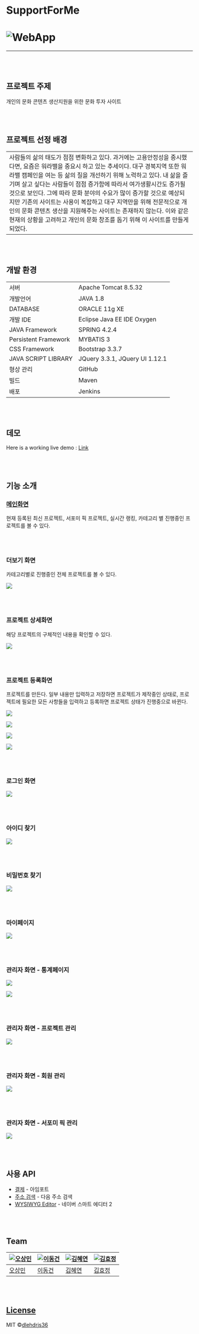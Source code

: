 # SupportForMe

# ![WebApp](https://dlehdrjs36.github.io/SupportForMe/DemoImages/DemoImage_1.png)

***
<br><br>
## 프로젝트 주제

개인의 문화 콘텐츠 생산지원을 위한 문화 투자 사이트

<br><br>
## 프로젝트 선정 배경

<table>
<tr>
<td>
사람들의 삶의 태도가 점점 변화하고 있다. 과거에는 고용안정성을 중시했다면, 요즘은 워라밸을 중요시 하고 있는 추세이다. 대구 경북지역 또한 워라밸 캠페인을 여는 등 삶의 질을 개선하기 위해 노력하고 있다. 내 삶을 즐기며 살고 싶다는 사람들이 점점 증가함에 따라서 여가생활시간도 증가될 것으로 보인다. 그에 따라 문화 분야의 수요가 많이 증가할 것으로 예상되지만 기존의 사이트는 사용이 복잡하고 대구 지역만을 위해 전문적으로 개인의 문화 콘텐츠 생산을 지원해주는 사이트는 존재하지 않는다. 이와 같은 현재의 상황을 고려하고 개인의 문화 창조를 돕기 위해 이 사이트를 만들게 되었다.
</td>
</tr>
</table>

<br><br>
## 개발 환경

<table>
<tr><td>서버</td><td>Apache Tomcat 8.5.32</td></tr>
<tr><td>개발언어</td><td>JAVA 1.8</td></tr>
<tr><td>DATABASE</td><td>ORACLE 11g XE</td></tr>
<tr><td>개발 IDE</td><td>Eclipse Java EE IDE Oxygen</td></tr>
<tr><td>JAVA Framework</td><td>SPRING 4.2.4</td></tr>
<tr><td>Persistent Framework</td><td>MYBATIS 3</td></tr>
<tr><td>CSS Framework</td><td>Bootstrap 3.3.7</td></tr>
<tr><td>JAVA SCRIPT LIBRARY</td><td>JQuery 3.3.1, JQuery UI 1.12.1</td></tr>
<tr><td>형상 관리</td><td>GitHub</td></tr>
<tr><td>빌드</td><td>Maven</td></tr>
<tr><td>배포</td><td>Jenkins</td></tr>
</table>

<br><br>
## 데모

Here is a working live demo :  [Link](http://180.71.250.243:81/SupportForMe/)

<br><br>
## 기능 소개

### [메인화면](#supportforme)
현재 등록된 최신 프로젝트, 서포미 픽 프로젝트, 실시간 랭킹, 카테고리 별 진행중인 프로젝트를 볼 수 있다. 

<br><br>
### 더보기 화면
카테고리별로 진행중인 전체 프로젝트를 볼 수 있다.

![](https://dlehdrjs36.github.io/SupportForMe/DemoImages/DemoImage_2.png)



<br><br>
### 프로젝트 상세화면
해당 프로젝트의 구체적인 내용을 확인할 수 있다.

![](https://dlehdrjs36.github.io/SupportForMe/DemoImages/DemoImage_3.png)



<br><br>
### 프로젝트 등록화면
프로젝트를 만든다. 일부 내용만 입력하고 저장하면 프로젝트가 제작중인 상태로, 프로젝트에 필요한 모든 사항들을 입력하고 등록하면 프로젝트 상태가 진행중으로 바뀐다.

![](https://dlehdrjs36.github.io/SupportForMe/DemoImages/DemoImage_13.png)

![](https://dlehdrjs36.github.io/SupportForMe/DemoImages/DemoImage_14.png)

![](https://dlehdrjs36.github.io/SupportForMe/DemoImages/DemoImage_15.png)

![](https://dlehdrjs36.github.io/SupportForMe/DemoImages/DemoImage_16.png)




<br><br>

### 로그인 화면

![](https://dlehdrjs36.github.io/SupportForMe/DemoImages/DemoImage_4.png)



<br><br>
### 아이디 찾기

![](https://dlehdrjs36.github.io/SupportForMe/DemoImages/DemoImage_5.png)



<br><br>
### 비밀번호 찾기

![](https://dlehdrjs36.github.io/SupportForMe/DemoImages/DemoImage_6.png)



<br><br>
### 마이페이지

![](https://dlehdrjs36.github.io/SupportForMe/DemoImages/DemoImage_7.png)



<br><br>
### 관리자 화면 - 통계페이지

![](https://dlehdrjs36.github.io/SupportForMe/DemoImages/DemoImage_8.png)

![](https://dlehdrjs36.github.io/SupportForMe/DemoImages/DemoImage_9.png)

<br><br>
### 관리자 화면 - 프로젝트 관리

![](https://dlehdrjs36.github.io/SupportForMe/DemoImages/DemoImage_10.png)

<br><br>
### 관리자 화면 - 회원 관리

![](https://dlehdrjs36.github.io/SupportForMe/DemoImages/DemoImage_11.png)

<br><br>
### 관리자 화면 - 서포미 픽 관리

![](https://dlehdrjs36.github.io/SupportForMe/DemoImages/DemoImage_12.png)



<br><br>
## 사용 API

- [결제](https://github.com/iamport/iamport-manual) - 아임포트
- [주소 검색](https://github.com/daumPostcode/QnA) - 다음 주소 검색
- [WYSIWYG Editor](http://naver.github.io/smarteditor2/) - 네이버 스마트 에디터 2


<br><br>
## Team

[![오상민](https://dlehdrjs36.github.io/SupportForMe/DemoImages/대체이미지.jpg)](https://github.com/osm2112)  | [![이동건](https://dlehdrjs36.github.io/SupportForMe/DemoImages/대체이미지.jpg)](https://github.com/dlehdrjs36)  | [![김혜연](https://dlehdrjs36.github.io/SupportForMe/DemoImages/대체이미지.jpg)](https://github.com/)  | [![김효정](https://dlehdrjs36.github.io/SupportForMe/DemoImages/대체이미지.jpg)](https://github.com/)
---|---|---|---
[오상민](https://github.com/osm2112) |[이동건](https://github.com/dlehdrjs36) |[김혜연](https://github.com/) |[김효정](https://github.com/)

<br><br>

## [License](https://github.com/dlehdrjs36/SupportForMe/blob/master/LICENSE.md)

MIT ©[dlehdrjs36](https://github.com/dlehdrjs36)
